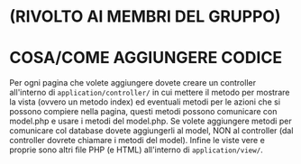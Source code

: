 # (RIVOLTO AI MEMBRI DEL GRUPPO)
# COSA/COME AGGIUNGERE CODICE 

Per ogni pagina che volete aggiungere dovete creare un controller all'interno di `application/controller/` in cui mettere il metodo per mostrare la vista (ovvero un metodo index) ed eventuali metodi per le azioni che si possono compiere nella pagina, questi metodi possono comunicare con model.php e usare i metodi del model.php. Se volete aggiungere metodi per comunicare col database dovete aggiungerli al model, NON al controller (dal controller dovrete chiamare i metodi del model). Infine le viste vere e proprie sono altri file PHP (e HTML) all'interno di `application/view/`. 
